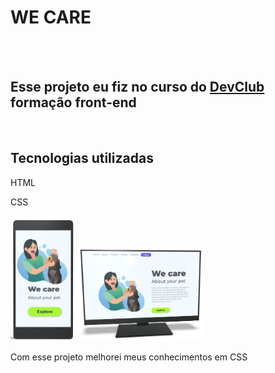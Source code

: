 <h1>WE CARE</h1>
<br>
<br>
<h2>Esse projeto eu fiz no curso do <a href="https://rodolfomori.com.br/devclub" target="_blank">DevClub</a> formação front-end</h2>
<br>
<h2>Tecnologias utilizadas</h2>
<p>HTML</p>
<p>CSS</p>
<p align="left">
  <img src="https://github.com/Deivid-Marques/We-care/blob/main/img/phone%20we%20care.png?raw=true" height="200">
  <img src="https://github.com/Deivid-Marques/We-care/blob/main/img/Monitor-we-care.png?raw=true" width="200">
</p>


<p>Com esse projeto melhorei meus conhecimentos em CSS</p>
